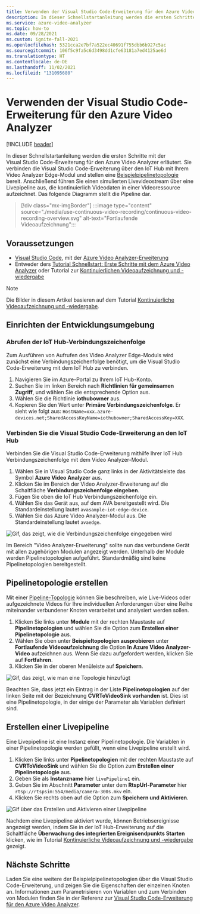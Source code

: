 ```yaml
---
title: Verwenden der Visual Studio Code-Erweiterung für den Azure Video Analyzer
description: In dieser Schnellstartanleitung werden die ersten Schritte mit der Visual Studio Code-Erweiterung für den Azure Video Analyzer erläutert.
ms.service: azure-video-analyzer
ms.topic: how-to
ms.date: 09/28/2021
ms.custom: ignite-fall-2021
ms.openlocfilehash: 5321cca2e7bf7a522ec40691f755dbb6b927c5ac
ms.sourcegitcommit: 106f5c9fa5c6d3498dd1cfe63181a7ed4125ae6d
ms.translationtype: HT
ms.contentlocale: de-DE
ms.lasthandoff: 11/02/2021
ms.locfileid: "131095680"
---
```

# <a name="use-the-visual-studio-code-extension-for-azure-video-analyzer"></a>Verwenden der Visual Studio Code-Erweiterung für den Azure Video Analyzer

[!INCLUDE [header](includes/edge-env.md)]

In dieser Schnellstartanleitung werden die ersten Schritte mit der Visual Studio Code-Erweiterung für den Azure Video Analyzer erläutert. Sie verbinden die Visual Studio Code-Erweiterung über den IoT Hub mit Ihrem Video Analyzer Edge-Modul und stellen eine [Beispielpipelinetopologie](https://github.com/Azure/video-analyzer/tree/main/pipelines/live/topologies/cvr-video-sink) bereit. Anschließend führen Sie einen simulierten Livevideostream über eine Livepipeline aus, die kontinuierlich Videodaten in einer Videoressource aufzeichnet. Das folgende Diagramm stellt die Pipeline dar.

> [!div class="mx-imgBorder"]
> :::image type="content" source="./media/use-continuous-video-recording/continuous-video-recording-overview.svg" alt-text="Fortlaufende Videoaufzeichnung":::
 
 ## <a name="prerequisites"></a>Voraussetzungen
 
* [Visual Studio Code](https://code.visualstudio.com/), mit der [Azure Video Analyzer-Erweiterung](https://marketplace.visualstudio.com/items?itemName=ms-azuretools.azure-video-analyzer)
* Entweder ders [Tutorial Schnellstart: Erste Schritte mit dem Azure Video Analyzer](./get-started-detect-motion-emit-events.md) oder Tutorial zur [Kontinuierlichen Videoaufzeichnung und -wiedergabe](./use-continuous-video-recording.md)

 > [!NOTE]
 > Die Bilder in diesem Artikel basieren auf dem Tutorial [Kontinuierliche Videoaufzeichnung und -wiedergabe](./use-continuous-video-recording.md).    

## <a name="set-up-your-development-environment"></a>Einrichten der Entwicklungsumgebung

### <a name="obtain-your-iot-hub-connection-string"></a>Abrufen der IoT Hub-Verbindungszeichenfolge

Zum Ausführen von Aufrufen des Video Analyzer Edge-Moduls wird zunächst eine Verbindungszeichenfolge benötigt, um die Visual Studio Code-Erweiterung mit dem IoT Hub zu verbinden.

1. Navigieren Sie im Azure-Portal zu Ihrem IoT Hub-Konto.
1. Suchen Sie im linken Bereich nach **Richtlinien für gemeinsamen Zugriff**, und wählen Sie die entsprechende Option aus.
1. Wählen Sie die Richtlinie **iothubowner** aus.
1. Kopieren Sie den Wert unter **Primäre Verbindungszeichenfolge**. Er sieht wie folgt aus: `HostName=xxx.azure-devices.net;SharedAccessKeyName=iothubowner;SharedAccessKey=XXX`.

### <a name="connect-the-visual-studio-code-extension-to-the-iot-hub"></a>Verbinden Sie die Visual Studio Code-Erweiterung an den IoT Hub

Verbinden Sie die Visual Studio Code-Erweiterung mithilfe Ihrer IoT Hub Verbindungszeichenfolge mit dem Video Analyzer-Modul. 

1.  Wählen Sie in Visual Studio Code ganz links in der Aktivitätsleiste das Symbol **Azure Video Analyzer** aus.
1.  Klicken Sie im Bereich der Video Analyzer-Erweiterung auf die Schaltfläche **Verbindungszeichenfolge eingeben**.
1.  Fügen Sie oben die IoT Hub Verbindungszeichenfolge ein.
1.  Wählen Sie das Gerät aus, auf dem AVA bereitgestellt wird. Die Standardeinstellung lautet `avasample-iot-edge-device`.
1.  Wählen Sie das Azure Video Analyzer-Modul aus. Die Standardeinstellung lautet `avaedge`.

![Gif, das zeigt, wie die Verbindungszeichenfolge eingegeben wird](./media/use-visual-studio-code-extension/enter-connection-string.gif)

Im Bereich "Video Analyzer-Erweiterung" sollte nun das verbundene Gerät mit allen zugehörigen Modulen angezeigt werden. Unterhalb der Module werden Pipelinetopologien aufgeführt. Standardmäßig sind keine Pipelinetopologien bereitgestellt.

## <a name="create-a-pipeline-topology"></a>Pipelinetopologie erstellen 

Mit einer [Pipeline-Topologie](../pipeline.md) können Sie beschreiben, wie Live-Videos oder aufgezeichnete Videos für Ihre individuellen Anforderungen über eine Reihe miteinander verbundener Knoten verarbeitet und analysiert werden sollen. 

1.  Klicken Sie links unter **Module** mit der rechten Maustaste auf **Pipelinetopologien** und wählen Sie die Option zum **Erstellen einer Pipelinetopologie** aus.
1.  Wählen Sie oben unter **Beispieltopologien ausprobieren** unter **Fortlaufende Videoaufzeichnung** die Option **In Azure Video Analyzer-Video** aufzeichnen aus. Wenn Sie dazu aufgefordert werden, klicken Sie auf **Fortfahren**.
1.  Klicken Sie in der oberen Menüleiste auf **Speichern**.

![Gif, das zeigt, wie man eine Topologie hinzufügt](./media/use-visual-studio-code-extension/add-topology.gif)

Beachten Sie, dass jetzt ein Eintrag in der Liste **Pipelinetopologien** auf der linken Seite mit der Bezeichnung **CVRToVideoSink vorhanden** ist. Dies ist eine Pipelinetopologie, in der einige der Parameter als Variablen definiert sind.

## <a name="create-a-live-pipeline"></a>Erstellen einer Livepipeline

Eine Livepipeline ist eine Instanz einer Pipelinetopologie. Die Variablen in einer Pipelinetopologie werden gefüllt, wenn eine Livepipeline erstellt wird.

1.  Klicken Sie links unter **Pipelinetopologien** mit der rechten Maustaste auf **CVRToVideoSink** und wählen Sie die Option zum **Erstellen einer Pipelinetopologie** aus.
1.  Geben Sie als **Instanzname** hier `livePipeline1` ein.
1. Geben Sie im Abschnitt **Parameter** unter dem **RtspUrl-Parameter** hier `rtsp://rtspsim:554/media/camera-300s.mkv` ein.
1.  Klicken Sie rechts oben auf die Option zum **Speichern und Aktivieren**.

![Gif über das Erstellen und Aktivieren einer Livepipeline](./media/use-visual-studio-code-extension/create-and-activate.gif)

Nachdem eine Livepipeline aktiviert wurde, können Betriebsereignisse angezeigt werden, indem Sie in der IoT Hub-Erweiterung auf die Schaltfläche **Überwachung des integrierten Ereignisendpunkts Starten** klicken, wie im Tutorial [Kontinuierliche Videoaufzeichnung und -wiedergabe](./use-continuous-video-recording.md#prepare-to-monitor-the-modules) gezeigt.

## <a name="next-steps"></a>Nächste Schritte

Laden Sie eine weitere der Beispielpipelinetopologien über die Visual Studio Code-Erweiterung, und zeigen Sie die Eigenschaften der einzelnen Knoten an. Informationen zum Parametrisieren von Variablen und zum Verbinden von Modulen finden Sie in der Referenz zur [Visual Studio Code-Erweiterung für den  Azure Video Analyzer](../visual-studio-code-extension.md).
